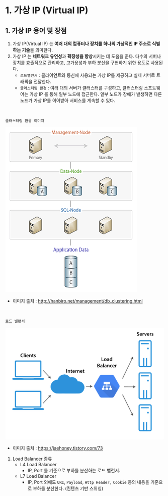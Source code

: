 # 1. 가상 IP (Virtual IP)

## 1. 가상 IP 용어 및 장점

1. 가상 IP(Virtual IP) 는 **여러 대의 컴퓨터나 장치를 하나의 가상적인 IP 주소로 식별하는 기술**을 의미한다.
2. 가상 IP 는 **네트워크 유연성**과 **확장성을 향상**시키는 데 도움을 준다. 다수의 서버나 장치를 효츌적으로 관리하고, 고가용성과 부하 분산을 구현하기 위한 용도로 사용된다.
   - `로드밸런서` : 클라이언트와 통신에 사용되는 가상 IP를 제공하고 실제 서버로 트래픽을 전달한다.
   - `클러스터링 환경` : 여러 대의 서버가 클러스터를 구성하고, 클러스터링 소프트웨어는 가상 IP 를 통해 일부 노드에 접근한다. 
     일부 노드가 장애가 발생하면 다른 노드가 가상 IP를 이어받아 서비스를 계속할 수 있다.

<br>

`클러스터링 환경 이미지`

![db_clustering_img](./network_images/db_clustering_img.png)

- 이미지 출처 : http://hanbiro.net/management/db_clustering.html

<br>

`로드 밸런서`

![img.png](network_images/load_balancer_img.png)
- 이미지 출처 : https://jaehoney.tistory.com/73

1. Load Balancer 종류
   - L4 Load Balancer
     - IP, Port 를 기준으로 부하를 분산하는 로드 밸런서.
   - L7 Load Balancer
     - IP, Port 외에도 `URI`, `Payload`, `Http Header,` `Cookie` 등의 내용을 기준으로 부하를 분산한다. (컨텐츠 기반 스위칭)
